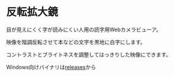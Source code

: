 反転拡大鏡
====================

目が見えにくく字が読みにくい人用の読字用Webカメラビューア。

映像を階調反転させて本などの文字を黒地に白字にします。

コントラストとブライトネスを調整してはっきりした映像にできます。

Windows向けバイナリは[releases](https://github.com/Narazaka/msview/releases)から
